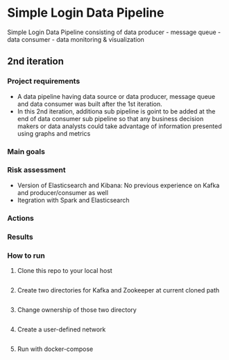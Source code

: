 # Simple Login Data Pipeline
Simple Login Data Pipeline consisting of 
data producer - message queue - data consumer - data monitoring & visualization


## 2nd iteration 
### Project requirements
- A data pipeline having data source or data producer, message queue and data consumer was built after the 1st iteration.
- In this 2nd iteration, additiona sub pipeline is goint to be added at the end of data consumer sub pipeline so that any business decision makers or data analysts could take advantage of information presented using graphs and metrics

### Main goals
### Risk assessment
- Version of Elasticsearch and Kibana: No previous experience on Kafka and producer/consumer as well
- Itegration with Spark and Elasticsearch

### Actions
### Results
### How to run
1. Clone this repo to your local host
```Shell
```

2. Create two directories for Kafka and Zookeeper at current cloned path
```Shell
```

3. Change ownership of those two directory
```Shell
```

4. Create a user-defined network 
```Shell
```

5. Run with docker-compose
```Shell
```

